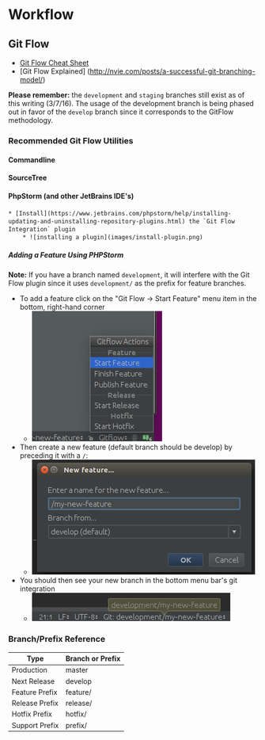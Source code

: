 # Workflow

## Git Flow  

* [Git Flow Cheat Sheet](http://danielkummer.github.io/git-flow-cheatsheet/)
* [Git Flow Explained] (http://nvie.com/posts/a-successful-git-branching-model/)

**Please remember:** the `development` and `staging` branches still exist as of this writing (3/7/16).
The usage of the development branch is being phased out in favor of the `develop` branch since it corresponds to the GitFlow methodology.

### Recommended Git Flow Utilities

#### Commandline

#### SourceTree

#### PhpStorm (and other JetBrains IDE's)
    * [Install](https://www.jetbrains.com/phpstorm/help/installing-updating-and-uninstalling-repository-plugins.html) the `Git Flow Integration` plugin
        * ![installing a plugin](images/install-plugin.png)

##### Adding a Feature Using PHPStorm

**Note:** If you have a branch named `development`, it will interfere with the Git Flow plugin since it uses `development/` as the prefix for feature branches.

* To add a feature click on the "Git Flow -> Start Feature" menu item in the bottom, right-hand corner
    * ![git flow popup](images/git-flow-popup.png)
* Then create a new feature (default branch should be develop) by preceding it with a `/`:
    * ![start feature](images/new-feature-dialog.png)
* You should then see your new branch in the bottom menu bar's git integration
    * ![new feature branch](images/new-feature-branch.png)


### Branch/Prefix Reference

Type                |   Branch or Prefix     
--------------------|-------------------------
Production          | master
Next Release        | develop
Feature Prefix      | feature/
Release Prefix      | release/
Hotfix Prefix       | hotfix/
Support Prefix      | prefix/
